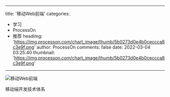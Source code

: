 
---
title: '移动Web前端'
categories: 
 - 学习
 - ProcessOn
 - 推荐
headimg: 'https://img.processon.com/chart_image/thumb/5b0273d0e4b0ceccca8c3e9f.png'
author: ProcessOn
comments: false
date: 2022-03-04 03:25:40
thumbnail: 'https://img.processon.com/chart_image/thumb/5b0273d0e4b0ceccca8c3e9f.png'
---

<div>   
<img class="thumb" alt="移动Web前端" src="https://img.processon.com/chart_image/thumb/5b0273d0e4b0ceccca8c3e9f.png" referrerpolicy="no-referrer">
<p>移动端开发技术体系</p>  
</div>
            